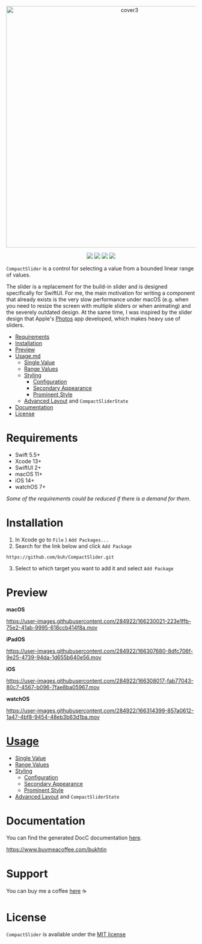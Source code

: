 <p align="center">
  <img width="640" alt="cover3" src="https://user-images.githubusercontent.com/284922/166153877-97536d02-1feb-4018-961a-c3646faffdc0.png">
</p>

<p align="center">
  <img src="https://img.shields.io/endpoint?url=https%3A%2F%2Fswiftpackageindex.com%2Fapi%2Fpackages%2Fbuh%2FCompactSlider%2Fbadge%3Ftype%3Dswift-versions" />
  <img src="https://img.shields.io/endpoint?url=https%3A%2F%2Fswiftpackageindex.com%2Fapi%2Fpackages%2Fbuh%2FCompactSlider%2Fbadge%3Ftype%3Dplatforms" />
  <img src="https://img.shields.io/badge/SwiftUI-2-blue" />
  <a href="https://github.com/buh/CompactSlider/blob/main/LICENSE"><img src="https://img.shields.io/github/license/buh/CompactSlider" /></a>
</p>

`CompactSlider` is a control for selecting a value from a bounded linear range of values.

The slider is a replacement for the build-in slider and is designed specifically for SwiftUI. For me, the main motivation for writing a component that already exists is the very slow performance under macOS (e.g. when you need to resize the screen with multiple sliders or when animating) and the severely outdated design. At the same time, I was inspired by the slider design that Apple's [Photos](https://www.apple.com/macos/photos/#edit-gallery) app developed, which makes heavy use of sliders.

- [Requirements](#requirements)
- [Installation](#installation)
- [Preview](#preview)
- [Usage.md](Usage.md#usage)
  - [Single Value](Usage.md#single-value)
  - [Range Values](Usage.md#range-values)
  - [Styling](Usage.md#styling)
    - [Configuration](Usage.md#configuration)
    - [Secondary Appearance](Usage.md#secondary-appearance)
    - [Prominent Style](Usage.md#prominent-style)
  - [Advanced Layout](Usage.md#advanced-layout) and `CompactSliderState`
- [Documentation](https://prowork.today/CompactSlider/documentation/compactslider)
- [License](#license)

# Requirements

- Swift 5.5+
- Xcode 13+
- SwiftUI 2+
- macOS 11+
- iOS 14+
- watchOS 7+

*Some of the requirements could be reduced if there is a demand for them.*

# Installation 

1. In Xcode go to `File` ⟩ `Add Packages...`
2. Search for the link below and click `Add Package`
```
https://github.com/buh/CompactSlider.git
```
3. Select to which target you want to add it and select `Add Package`

# Preview

**macOS**

https://user-images.githubusercontent.com/284922/166230021-223e1ffb-75e2-41ab-9995-618ccb414f8a.mov

**iPadOS**

https://user-images.githubusercontent.com/284922/166307680-8dfc706f-9e25-4739-94da-1d655b640e56.mov

**iOS**

https://user-images.githubusercontent.com/284922/166308017-fab77043-80c7-4567-b096-7fae8ba05967.mov

**watchOS**

https://user-images.githubusercontent.com/284922/166314399-857a0612-1a47-4bf8-9454-48eb3b63d1ba.mov

# [Usage](Usage.md)
- [Single Value](Usage.md#single-value)
- [Range Values](Usage.md#range-values)
- [Styling](Usage.md#styling)
  - [Configuration](Usage.md#configuration)
  - [Secondary Appearance](Usage.md#secondary-appearance)
  - [Prominent Style](Usage.md#prominent-style)
- [Advanced Layout](Usage.md#advanced-layout) and `CompactSliderState`

# Documentation

You can find the generated DocC documentation [here](https://prowork.today/CompactSlider/documentation/compactslider).

https://www.buymeacoffee.com/bukhtin

# Support

You can buy me a coffee [here](https://www.buymeacoffee.com/bukhtin) ☕️

# License

`CompactSlider` is available under the [MIT license](https://github.com/buh/CompactSlider/blob/main/LICENSE)


